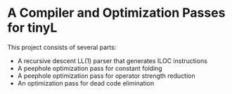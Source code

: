 # A Compiler and Optimization Passes for tinyL

This project consists of several parts:
- A recursive descent LL(1) parser that generates ILOC instructions
- A peephole optimization pass for constant folding
- A peephole optimization pass for operator strength reduction
- An optimization pass for dead code elimination
